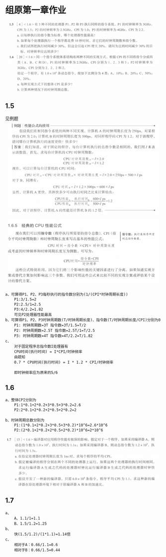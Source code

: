 # 组原第一章作业

![图片](images/1.1.png)

## 1.5
见例题
![图片](images/1.11.png)
![图片](images/1.12.png)
```
a、可算得P1、P2、P3每秒执行的指令数分别为(1/(CPI*时钟周期长度))
    P1:3/1.5=2
    P2:2.5/1=2.5
    P3:4/2.2=1.82
    可见P2处理器性能最高
b、可算得P1、P2、P3时钟周期数(T/时钟周期长度)、指令数(T/时钟周期长度/CPI)分别为0
    P1: 时钟周期数=3T 指令数=3T/1.5=T/2
    P2: 时钟周期数=2.5T 指令数=2.5T/1=T/2.5
    P3: 时钟周期数=4T 指令数=4T/2.2=T/1.82
c、
    对于固定程序总指令数I处理器有
    CPU时间(执行时间) = I*CPI/时钟频率
    由题知
    0.7 * CPU时间(执行时间) = I * 1.2 * CPI/时钟频率

    即时钟频率应为原来的5/6
```
## 1.6
```
a、整体CPI分别为
    P1:1*0.1+2*0.2+3*0.5+3*0.2=2.6
    P2:2*0.1+2*0.2+2*0.5+2*0.2=2

b、时钟周期总数分别为
    P1:(1*0.1+2*0.2+3*0.5+3*0.2)*10^6=2.6*10^6
    P2:(2*0.1+2*0.2+2*0.5+2*0.2)*10^6=2*10^6
```

![图片](images/1.2.png)

## 1.7
```
a、
    A、1.1/1=1.1
    B、1.5/1.2=1.25
b、
    快(1.5/1.2)/(1*1.1)=1.14倍    
c、
    相对于A：0.66/1.1=0.6   
    相对于B：0.66/1.5=0.44

```